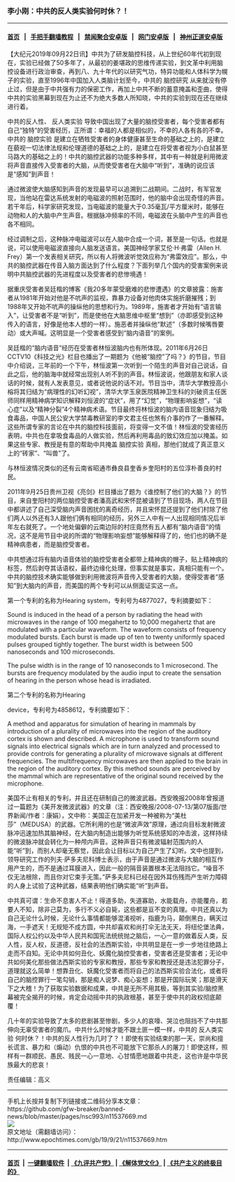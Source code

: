### 李小刚：中共的反人类实验何时休？！
------------------------

#### [首页](https://github.com/gfw-breaker/banned-news/blob/master/README.md) &nbsp;&nbsp;|&nbsp;&nbsp; [手把手翻墙教程](https://github.com/gfw-breaker/guides/wiki) &nbsp;&nbsp;|&nbsp;&nbsp; [禁闻聚合安卓版](https://github.com/gfw-breaker/bn-android) &nbsp;&nbsp;|&nbsp;&nbsp; [网门安卓版](https://github.com/oGate2/oGate) &nbsp;&nbsp;|&nbsp;&nbsp; [神州正道安卓版](https://github.com/SzzdOgate/update) 



<div><p>
 【大纪元2019年09月22日讯】中共为了研发脑控科技，从上世纪60年代初到现在，实验已经做了50多年了，从最初的姜堪政的思维传递实验，到文革中利用脑控设备进行政治审查，再到八、九十年代的以研究气功，特异功能和人体科学为幌子的实验，直至1996年中国加入人类脑计划至今，中共的
 <ok href="http://www.epochtimes.com/gb/tag/%E8%84%91%E6%8E%A7%E7%A0%94%E7%A9%B6.html">
  脑控研究
 </ok>
 从来就没有停止过，但是由于中共强有力的保密工作，再加上中共不断的蓄意掩盖和歪曲，使得中共的实验黑幕到现在为止还不为绝大多数人所知晓，中共的实验到现在还在继续进行着。
</p>
<p>
 中共的反人性、
 <ok href="http://www.epochtimes.com/gb/tag/%E5%8F%8D%E4%BA%BA%E7%B1%BB%E5%AE%9E%E9%AA%8C.html">
  反人类实验
 </ok>
 导致中国出现了大量的脑控受害者，每个受害者都有自己“独特”的受害经历，正所谓：幸福的人都是相似的，不幸的人各有各的不幸。中共的
 <ok href="http://www.epochtimes.com/gb/tag/%E8%84%91%E6%8E%A7%E5%AE%9E%E9%AA%8C.html">
  脑控实验
 </ok>
 是建立在牺牲受害者的身体健康甚至生命的基础之上的，是建立在藐视一切法律法规和伦理道德的基础之上的，是建立在将受害者视为小白鼠甚至马路大的基础之上的！中共的脑控武器的功能多种多样，其中有一种就是利用微波将声音直接传入受害者的大脑，从而使受害者在大脑中“听到”，准确的说应该是“感知”到声音！
</p>
<p>
 通过微波使大脑感知到声音的发现最早可以追溯到二战期间。二战时，有军官发现，当他站在雷达系统发射的电磁波的照射范围时，他的脑中会出现奇怪的声音。若干年后，科学家研究发现，当电磁波的能量大于0.35毫瓦/平方厘米时，能够在动物和人的大脑中产生声音。根据脉冲频率的不同，电磁波在头脑中产生的声音也各不相同。
</p>
<p>
 经过调制之后，这种脉冲电磁波可以在人脑中合成一个词，甚至是一句话。也就是说，可以使用电磁波直接向人脑发送语言。美国神经学家艾伦·H·弗雷（Allen H. Frey）第一个发表相关研究，所以有人将微波听觉效应称为“弗雷效应”。那么，中共的脑控武器在传音入脑方面达到了什么程度？下面列举几个国内的受害案例来说明中共脑控武器的先进程度以及受害者的悲惨境遇！
</p>
<p>
 据重庆受害者吴廷楷的博客《我20多年蒙受磨难的悲惨遭遇》的文章披露：施害者从1981年开始对他是不吭声的监视，靠暴力设备对他肉体实施折磨摧残；到1988年又开始不吭声的操纵他的思想和行为。1989年，施害者才开始有“语言输入”，让受害者不是“听到”，而是使他在大脑思维中枢里“想到”（亦即感受到这种传入的语言，好像是他本人想的一样）。施恶者并操纵他“默述”（多数时候嘴唇要动）或大声喊。这明显是一个受害者感受到“脑内语音”的案例。
</p>
<p>
 吴廷楷的“脑内语音”经历在受害者林恒波脑内也有所体现。2011年6月26日CCTV10《科技之光》栏目也播出了一期题为《他被“脑控”了吗？》的节目，节目中介绍说，三年前的一个下午，林恒波第一次听到一个陌生的声音对自己说话，自此之后，他的脑海中就经常出现别人听不到的声音。林恒波说，他跟朋友和家人谈话的时候，就有人发表意见，或者说他说的话不对。节目当中，清华大学教授高小榕将其归结为“病理性的幻听幻视”，清华大学玉泉医院精神卫生科的刘破资主任医师同样用精神病学知识解释刘恒波的“症状”，用了“幻觉”，“物理影响妄想”，“读心症”以及“精神分裂”4个精神病术语。节目最终将林恒波的脑内语音现象归结为吸食毒品，中国人民公安大学禁毒教研室的李文君主任也煞有介事的作了一番解释。这些所谓专家的言论在中共的脑控科技面前，将变得一文不值！林恒波的受害经历表明，中共也在拿吸食毒品的人做实验，然后再利用毒品的致幻效应加以掩盖。如果这些专家、教授是有意的帮助中共掩盖
 <ok href="http://www.epochtimes.com/gb/tag/%E8%84%91%E6%8E%A7%E5%AE%9E%E9%AA%8C.html">
  脑控实验
 </ok>
 真相，那他们就成了真正意义上的“砖家”、“叫兽”了。
</p>
<p>
 与林恒波情况类似的还有云南省昭通市彝良县奎香乡奎阳村的五位淳朴善良的村民。
</p>
<p>
 2011年9月25日贵州卫视《亮剑》栏目播出了题为《谁控制了他们的大脑？》的节目，来自奎阳村的两位脑控受害者潘高武和宋怀昆被请到了节目现场，两人在节目中都讲述了自己深受脑内声音困扰的离奇经历，并且宋怀昆还提到了他们村除了他们两人以外还有3人跟他们俩有相同的经历，另外三人中有一人出现相同情况后半年左右就死了。一个地处偏僻的云南边际的村庄竟然有五人都有“脑内语音”的情况，这不是用节目中说的所谓的“物理影响妄想”能够解释得了的，他们也的确不是精神病患者，而是脑控受害者。
</p>
<p>
 中共想通过将有脑内语音体验的脑控受害者全都带上精神病的帽子，贴上精神病的标签，然后剥夺其话语权，最终边缘化处理，但事实就是事实，真相只能有一个。中共的脑控技术确实能够做到利用微波将声音传入受害者的大脑，使得受害者“感知”到大脑内的声音，而美国的两个专利可以从侧面证实这一点。
</p>
<p>
 第一个专利的名称为Hearing system，专利号为4877027，专利摘要如下：
</p>
<p>
 Sound is induced in the head of a person by radiating the head with microwaves in the range of 100 megahertz to 10,000 megahertz that are modulated with a particular waveform. The waveform consists of frequency modulated bursts. Each burst is made up of ten to twenty uniformly spaced pulses grouped tightly together. The burst width is between 500 nanoseconds and 100 microseconds.
</p>
<p>
 The pulse width is in the range of 10 nanoseconds to 1 microsecond. The bursts are frequency modulated by the audio input to create the sensation of hearing in the person whose head is irradiated.
</p>
<p>
 第二个专利的名称为Hearing
</p>
<p>
 device，专利号为4858612，专利摘要如下：
</p>
<p>
 A method and apparatus for simulation of hearing in mammals by introduction of a plurality of microwaves into the region of the auditory cortex is shown and described. A microphone is used to transform sound signals into electrical signals which are in turn analyzed and processed to provide controls for generating a plurality of microwave signals at different frequencies. The multifrequency microwaves are then applied to the brain in the region of the auditory cortex. By this method sounds are perceived by the mammal which are representative of the original sound received by the microphone.
</p>
<p>
 美国不止有相关的专利，并且还在研制自己的微波武器。西安晚报2008年曾报道过一篇题为《美开发微波武器》的文章（注：西安晚报/2008-07-13/第07版面/世界新闻/作者：康娟），文中称：美国正在加紧开发一种被称为“美杜莎”（MEDUSA）的武器。它所利用的也是“微波声效”原理，通过向目标发射微波脉冲迅速加热其脑神经，在大脑内制造出能够为听觉系统感知的冲击波，这样持续的微波脉冲就会转化为一种颅内声音。这种声音只有微波辐射范围内的人能“听”到，而别人却毫无察觉，因此会让目标以为自己产生了幻听。文中也提到，领导研究工作的列夫·萨多夫尼科博士表示，由于声音是通过微波与大脑的相互作用产生的，而不是通过耳膜进入，因此一般的隔音装置根本无法阻挡它。“噪音不仅无法根除，而且你对它束手无策。”萨多夫尼科已经在因外耳伤残而产生听力障碍的人身上试验了这种武器，结果表明他们确实能“听”到声音。
</p>
<p>
 中共真可谓：生命不息害人不止！得道多助，失道寡助，水能载舟，亦能覆舟，若要人不知，除非己莫为，多行不义必自毙，这些都是亘不变的真理。中共还真以为自己无论什么时候，无论什么事情都能够混淆视听，指鹿为马，颠倒黑白，瞒天过海，一手遮天！无规矩不成方圆，中共却喜欢和尚打伞无法无天，将纽伦堡法典，国际人权公约以及中华人民共和国宪法统统抛之脑后，一心一意的做着反人类，反人性，反人权，反道德，反社会的法西斯实验，中共明显是在一步一步地往绝路上走而不自知。无论中共如何丑化、妖魔化脑控受害者，受害者还是受害者；无论中共如何美化那些做法西斯实验的专家和教授，那些专家和教授还是违法犯罪分子，道理就这么简单！想靠丑化、妖魔化受害者而将自己的法西斯实验合法化，或者将自己的脑控罪行一笔勾销，那是痴人说梦、痴心妄想；那是开国际玩笑；那是滑天下之大稽！为了获取实验数据和成果，中共是无所不用其极，等到其实验/脑控黑幕被完全揭开的时候，肯定会动摇中共的执政根基，甚至于使中共的政权彻底颠覆！
</p>
<p>
 几十年的实验导致了太多的悲剧甚至惨剧，多少人的哀嚎、哭泣也阻挡不了中共那伸向无辜受害者的魔爪。中共什么时候才能不跟土匪一模一样，中共的
 <ok href="http://www.epochtimes.com/gb/tag/%E5%8F%8D%E4%BA%BA%E7%B1%BB%E5%AE%9E%E9%AA%8C.html">
  反人类实验
 </ok>
 何时休？！中共的反人性行为几时了？！即使有实验结束的那一天，崇尚和擅长谎言、暴力和（煽动）仇恨的中共也不可能放下它那杀人的屠刀！即使这样，照样有一群顺民、愚民、贱民一心一意地、心甘情愿地跟着中共走，这也许是中华民族最大的悲哀！
</p>
<p>
 责任编辑：高义
</p>
</div>
<hr/>
手机上长按并复制下列链接或二维码分享本文章：<br/>
https://github.com/gfw-breaker/banned-news/blob/master/pages/nsc993/n11537669.md <br/>
<a href='https://github.com/gfw-breaker/banned-news/blob/master/pages/nsc993/n11537669.md'><img src='https://github.com/gfw-breaker/banned-news/blob/master/pages/nsc993/n11537669.md.png'/></a> <br/>
原文地址（需翻墙访问）：http://www.epochtimes.com/gb/19/9/21/n11537669.htm


------------------------
#### [首页](https://github.com/gfw-breaker/banned-news/blob/master/README.md) &nbsp;|&nbsp; [一键翻墙软件](https://github.com/gfw-breaker/nogfw/blob/master/README.md) &nbsp;| [《九评共产党》](https://github.com/gfw-breaker/9ping.md/blob/master/README.md#九评之一评共产党是什么) | [《解体党文化》](https://github.com/gfw-breaker/jtdwh.md/blob/master/README.md) | [《共产主义的终极目的》](https://github.com/gfw-breaker/gczydzjmd.md/blob/master/README.md)


<img src='http://gfw-breaker.win/banned-news/pages/nsc993/n11537669.md' width='0px' height='0px'/>